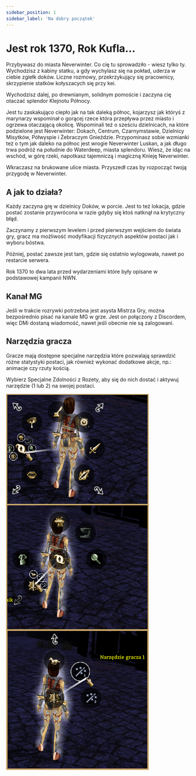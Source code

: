 ```yaml
---
sidebar_position: 1
sidebar_label: 'Na dobry początek'
---
```



# Jest rok 1370, Rok Kufla...

Przybywasz do miasta Neverwinter. Co cię tu sprowadziło - wiesz tylko ty. Wychodzisz z kabiny statku, a gdy wychylasz się na pokład, uderza w ciebie zgiełk doków. Liczne rozmowy, przekrzykujący się pracownicy, skrzypienie statków kołyszacych się przy kei.




Wychodzisz dalej, po drewnianym, solidnym pomoście i zaczyna cię otaczać splendor Klejnotu Północy.

Jest tu zaskakująco ciepło jak na tak daleką północ, kojarzysz jak któryś z marynarzy wspominał o gorącej rzece która przepływa przez miasto i ogrzewa otaczającą okolicę. Wspominali też o sześciu dzielnicach, na które podzielone jest Neverwinter: Dokach, Centrum, Czarnymstawie, Dzielnicy Misytków, Półwyspie i Żebraczym Gnieździe.
Przypominasz sobie wzmianki też o tym jak daleko na północ jest wrogie Neverwinter Luskan, a jak długo trwa podróż na południe do Waterdeep, miasta splendoru. Wiesz, że idąc na wschód, w górę rzeki, napotkasz tajemniczą i magiczną Knieję Neverwinter.

Wkraczasz na brukowane ulice miasta. Przyszedł czas by rozpocząć twoją przygodę w Neverwinter.

## A jak to działa?

Każdy zaczyna grę w dzielnicy Doków, w porcie. Jest to też lokacja, gdzie postać zostanie przywrócona w razie gdyby się ktoś natknął na krytyczny błąd.

Zaczynamy z pierwszym levelem i przed pierwszym wejściem do świata gry, gracz ma możliwość modyfikacji fizycznych aspektów postaci jak i wyboru bóstwa.

Później, postać zawsze jest tam, gdzie się ostatnio wylogowała, nawet po restarcie serwera.

Rok 1370 to dwa lata przed wydarzeniami które były opisane w podstawowej kampanii NWN.

## Kanał MG

Jeśli w trakcie rozrywki potrzebna jest asysta Mistrza Gry, można bezpośrednio pisać na kanale MG w grze. Jest on połączony z Discordem, więc DMi dostaną wiadomość, nawet jeśli obecnie nie są zalogowani.

## Narzędzia gracza

Gracze mają dostępne specjalne narzędzia które pozwalają sprawdzić różne statystyki postaci, jak również wykonać dodatkowe akcje, np.: animacje czy rzuty kością.

Wybierz Specjalne Zdolności z Rozety, aby się do nich dostać i aktywuj narzędzie (1 lub 2) na swojej postaci.

![player tool](../../static/img/wiki/player-tools-1.png)
